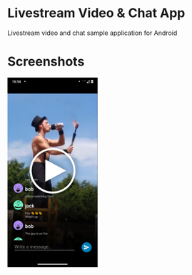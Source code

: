# Livestream Video & Chat App

Livestream video and chat sample application for Android

# Screenshots

<img src="image/screenshot.png" width="40%" />
